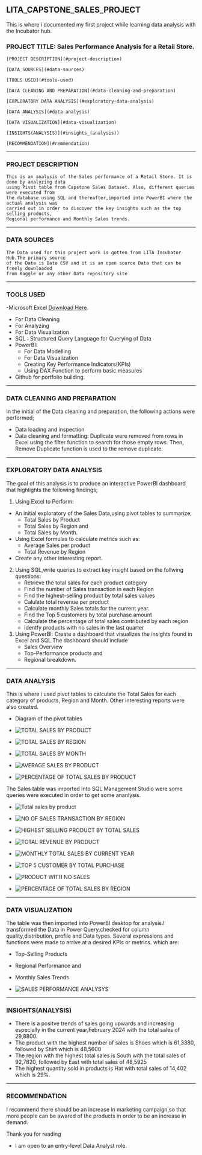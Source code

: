 ## LITA_CAPSTONE_SALES_PROJECT
This is where i documented my first project while learning data analysis with the Incubator hub.
### PROJECT TITLE: Sales Performance Analysis for a Retail Store. 

    [PROJECT DESCRIPTION](#project-description)
    
    [DATA SOURCES](#data-sources)
    
    [TOOLS USED](#tools-used)
    
    [DATA CLEANING AND PREPARATION](#data-cleaning-and-preparation)
    
    [EXPLORATORY DATA ANALYSIS](#exploratory-data-analysis)
    
    [DATA ANALYSIS](#data-analysis)
    
    [DATA VISUALIZATION](#data-visualization)
    
    [INSIGHTS(ANALYSIS)](#insights_(analysis))
    
    [RECOMMENDATION](#remmendation)
---
### PROJECT DESCRIPTION
    This is an analysis of the Sales performance of a Retail Store. It is done by analyzing data 
    using Pivot table from Capstone Sales Dataset. Also, different queries were executed from 
    the database using SQL and thereafter,imported into PowerBI where the actual analysis was
    carried out in order to discover the key insights such as the top selling products,
    Regional performance and Monthly Sales trends.
---
### DATA SOURCES
    The Data used for this project work is gotten from LITA Incubator Hub.The primary source 
    of the Data is Data CSV and it is an open source Data that can be freely downloaded
    from Kaggle or any other Data repository site
---
### TOOLS USED
-Microsoft Excel [Download Here](https://www.microsoft.com).
  - For Data Cleaning
  - For Analyzing
  - For Data Visualization
- SQL : Structured Query Language for Querying of Data
- PowerBI:
  - For Data Modelling
  - For Data Visualization
  - Creating Key Performance Indicators(KPIs)
  - Using DAX Function to perform basic measures
- Github for portfolio building.
 ---
 ### DATA CLEANING AND PREPARATION
  In the initial of the Data cleaning and preparation, the following actions were performed;
   - Data loading and inspection
   - Data cleaning and formatting: Duplicate were removed from rows in Excel using the filter
function to search for those empty rows. Then, Remove Duplicate function is used to the remove duplicate.
---
###  EXPLORATORY DATA ANALYSIS
 The goal of this analysis is to produce an interactive PowerBI dashboard that highlights the following findings; 
 1. Using Excel to Perform:
  - An initial exploratory of the Sales Data,using pivot tables to summarize;
    - Total Sales by Product
    - Total Sales by Region and
    - Total Sales by Month.
  - Using Excel formulas to calculate metrics such as:
    - Average Sales per product
    - Total Revenue by Region
  - Create any other interesting report.
2. Using SQL,write queries to extract key insight based on the follwing questions:
    - Retrieve the total sales for each product category
    - Find the number of Sales transaction in each Region
    - Find the highest-selling product by total sales values
    - Calulate total revenue per product
    - Calculate monthly Sales totals for the current year.
    - Find the Top 5 customers by total purchase amount
    - Calculate the percentage of total sales contributed by each region
    - Identfy products with no sales in the last quarter
3. Using PowerBI: Create a dashboard that visualizes the insights found in Excel and SQL.The dashboard should include
   - Sales Overview
   - Top-Performance products and
   - Regional breakdown.
---
### DATA ANALYSIS
 This is where i used pivot tables to calculate the Total Sales for each category of products, Region and Month.
 Other interesting reports were also created.
- Diagram of the pivot tables
    
 -   ![TOTAL SALES BY PRODUCT](https://github.com/user-attachments/assets/f5a6f6e6-5e7c-4ba6-80e3-f544c20deb82)
   
 -   ![TOTAL SALES BY REGION](https://github.com/user-attachments/assets/cfa5cc2d-ab88-4c8b-b57d-5a22728c0f8c)
   
 -   ![TOTAL SALES BY MONTH](https://github.com/user-attachments/assets/869f096c-c0cc-4b6a-adc9-9ff14a30da73)
   
 -   ![AVERAGE SALES BY PRODUCT](https://github.com/user-attachments/assets/b3ecc395-50e5-4e85-b71f-90bca0464c0c)
   
 -   ![PERCENTAGE OF TOTAL SALES BY PRODUCT](https://github.com/user-attachments/assets/811bf63d-1c9e-476b-ac65-565893c52502)

 The Sales table was imported into SQL Management Studio were some queries were executed in order to get some ananlysis.

- ![Total sales by product](https://github.com/user-attachments/assets/5bce2540-c646-4307-ad2b-bf545b24c3ef)
  
- ![NO OF SALES TRANSACTION BY REGION](https://github.com/user-attachments/assets/d505e4a4-a560-4b3f-8f04-e10140fd0f50)
  
- ![HIGHEST SELLING PRODUCT BY TOTAL SALES](https://github.com/user-attachments/assets/217dff32-6bd1-4844-89dd-434752042321)
  
- ![TOTAL REVENUE BY PRODUCT](https://github.com/user-attachments/assets/57e7107b-ab2f-455d-a10e-191392b3a03d)
  
- ![MONTHLY TOTAL SALES BY CURRENT YEAR](https://github.com/user-attachments/assets/ae255df0-254d-4214-b6be-4221f798a881)
  
- ![TOP 5 CUSTOMER BY TOTAL PURCHASE](https://github.com/user-attachments/assets/2ed912b6-b308-4ff1-a001-759c382058f9)
  
- ![PRODUCT WITH NO SALES](https://github.com/user-attachments/assets/c8a1c772-2940-42e1-8e69-bff50ef401c1)
  
- ![PERCENTAGE OF TOTAL SALES BY REGION](https://github.com/user-attachments/assets/f007eb61-c306-424b-8af3-9f68a373f7dd)

---
### DATA VISUALIZATION
 The table was then imported into PowerBI desktop for analysis.I transformed the Data in Power Query,checked for 
   column quality,distribution, profile and Data types. Several expressions and functions were made to arrive at 
   a desired KPIs or metrics. which are:
  - Top-Selling Products
  - Regional Performance and
  - Monthly Sales Trends
    

- ![SALES PERFORMANCE ANALYSYS](https://github.com/user-attachments/assets/f1974145-6201-488c-bcf4-ac011e0d52b3)

---
### INSIGHTS(ANALYSIS)
 - There is a positve trends of sales going upwards and increasing especially in the current year,February 2024 
 with the total sales of 29,8800.
 - The product with the highest number of sales is Shoes which is 61,3380, followed by Shirt which is 48,5600
 - The region with the highest total sales is South with the total sales of 92,7820, followed by East with total sales of 48,5925
 - The highest quantity sold in products is Hat with total sales of 14,402 which is 29%.
---
### RECOMMENDATION
 I recommend there should be an increase in marketing campaign,so that more people can be awared of the products 
  in order to be an increase in demand.

  Thank you for reading
   - I am open to an entry-level Data Analyst role.
       
